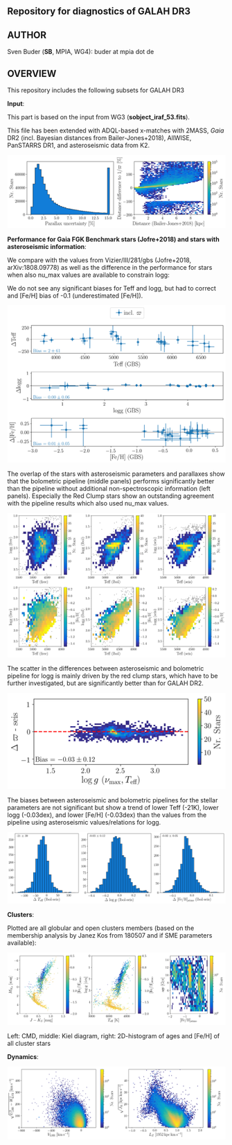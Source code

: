 Repository for diagnostics of GALAH DR3
---------------------------------------

AUTHOR
-------

Sven Buder (**SB**, MPIA, WG4): buder at mpia dot de

OVERVIEW
--------

This repository includes the following subsets for GALAH DR3

**Input**:

This part is based on the input from WG3 (**sobject_iraf_53.fits**).

This file has been extended with ADQL-based x-matches with 2MASS, <i>Gaia</i> DR2 (incl. Bayesian distances from Bailer-Jones+2018), AllWISE, PanSTARRS DR1, and asteroseismic data from K2.

![alt text](input/figures/parallax_uncertainties.png "Overview of parallax quality as well as importance of use of Bayesian distances" )

**Performance for Gaia FGK Benchmark stars (Jofre+2018) and stars with asteroseismic information**:

We compare with the values from Vizier/III/281/gbs (Jofre+2018, arXiv:1808.09778) as well as the difference in the performance for stars when also nu_max values are available to constrain logg:

We do not see any significant biases for Teff and logg, but had to correct and [Fe/H] bias of -0.1 (underestimated [Fe/H]).

![alt text](gbs/figures/gbs_performance_lbol.png "Performance of the GALAH bolometric pipeline for the Gaia FGK benchmark stars")

The overlap of the stars with asteroseismic parameters and parallaxes show that the bolometric pipeline (middle panels) performs significantly better than the pipeline without additional non-spectroscopic information (left panels). Especially the Red Clump stars show an outstanding agreement with the pipeline results which also used nu_max values.

![alt text](seis/figures/seis_comparison_3setups.png "Performence of 3 different pipelines for asteroseismic sample")

The scatter in the differences between asteroseismic and bolometric pipeline for logg is mainly driven by the red clump stars, which have to be further investigated, but are significantly better than for GALAH DR2.

![alt text](seis/figures/seismic_sample_delta_lbol.png "Performance of bolometric pipeline for asteroseismic sample (w.r.t. asteroseismic pipeline)")

The biases between asteroseismic and bolometric pipelines for the stellar parameters are not significant but show a trend of lower Teff (-21K), lower logg (-0.03dex), and lower [Fe/H] (-0.03dex) than the values from the pipeline using asteroseismic values/relations for logg.

![alt text](seis/figures/seis_setup_difference_lbol.png "Histogram of differences for stellar parameters of bolometric and asteroseismic pipeline")

**Clusters**:

Plotted are all globular and open clusters members (based on the membership analysis by Janez Kos from 180507 and if SME parameters available):

![alt text](clusters/figures/CMD_Kiel_FehAge.png "Overview of open and globular clusters")

Left: CMD, middle: Kiel diagram, right: 2D-histogram of ages and [Fe/H] of all cluster stars

**Dynamics**:

![alt text](dynamics/figures/action_overview_clean_all.png "Toomre diagram and Action plot for (clean) GALAH sample")